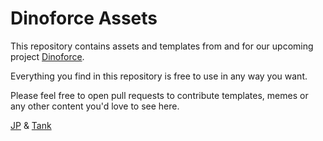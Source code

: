 # Dinoforce Assets

This repository contains assets and templates from and for our upcoming project [Dinoforce](https://twitter.com/dinoforcenft).

Everything you find in this repository is free to use in any way you want.

Please feel free to open pull requests to contribute templates, memes or any other content you'd love to see here.

[JP](https://twitter.com/JayPether) & [Tank](https://twitter.com/nfttank)
